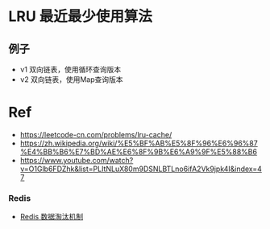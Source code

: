 # LRU 最近最少使用算法

## 例子

* v1 双向链表，使用循环查询版本
* v2 双向链表，使用Map查询版本

# Ref

* https://leetcode-cn.com/problems/lru-cache/
* https://zh.wikipedia.org/wiki/%E5%BF%AB%E5%8F%96%E6%96%87%E4%BB%B6%E7%BD%AE%E6%8F%9B%E6%A9%9F%E5%88%B6
* https://www.youtube.com/watch?v=O1Glb6FDZhk&list=PLItNLuX80m9DSNLBTLno6ifA2Vk9jpk4I&index=47

### Redis

* [Redis 数据淘汰机制](https://wiki.jikexueyuan.com/project/redis/data-elimination-mechanism.html)